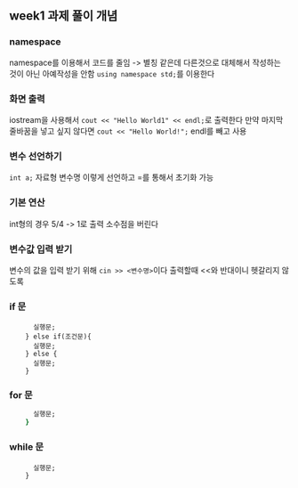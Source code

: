 ## week1 과제 풀이 개념
### namespace
namespace를 이용해서 코드를 줄임 -> 별칭 같은데 다른것으로 대체해서 작성하는 것이 아닌 아예작성을 안함
`using namespace std;`를 이용한다
&nbsp;
### 화면 출력
iostream을 사용해서
`cout << "Hello World1" << endl;`로 출력한다 만약 마지막 줄바꿈을 넣고 싶지 않다면 `cout << "Hello World!";` endl를 빼고 사용
&nbsp;
### 변수 선언하기
`int a;` 자료형 변수명 이렇게 선언하고 =를 통해서 초기화 가능
&nbsp;
### 기본 연산
int형의 경우 5/4 -> 1로 출력 소수점을 버린다
&nbsp;
### 변수값 입력 받기
변수의 값을 입력 받기 위해 `cin >> <변수명>`이다 출력할때 <<와 반대이니 헷갈리지 않도록
&nbsp;
### if 문
``` if (조건){
      실행문;
    } else if(조건문){
      실행문;
    } else {
      실행문;
    }
```
    
### for 문
``` for (선언;조건;증감식){
      실행문;
    }
```
### while 문
``` while(조건){
      실행문;
    }
    
